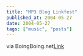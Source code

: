 ```yaml
---
title: "MP3 Blog Linkfest"
published_at: 2004-05-27
date: 2004-05-27
tags: ["music", "posts"]
---
```

via BoingBoing.net[Link](http://www.free-conversant.com/thom/main/2004/05/26)
